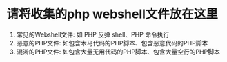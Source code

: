 # 请将收集的php webshell文件放在这里
<!-- 常见的恶意文件 -->
1. 常见的Webshell文件: 如 PHP 反弹 shell、PHP 命令执行
2. 恶意的PHP文件: 如包含木马代码的PHP脚本、包含恶意代码的PHP脚本
3. 混淆的PHP文件: 如包含大量无用代码的PHP脚本、包含大量空行的PHP脚本